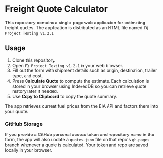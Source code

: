 # Freight Quote Calculator

This repository contains a single-page web application for estimating freight quotes.
The application is distributed as an HTML file named `FQ Project Testing v1.2.1`.

## Usage
1. Clone this repository.
2. Open `FQ Project Testing v1.2.1` in your web browser.
3. Fill out the form with shipment details such as origin, destination, trailer type, and cost.
4. Press **Calculate Quote** to compute the estimate. Each calculation is stored in your browser using IndexedDB so you can retrieve quote history later if needed.
5. Use **Copy to Clipboard** to copy the quote summary.

The app retrieves current fuel prices from the EIA API and factors them into your quote.

### GitHub Storage

If you provide a GitHub personal access token and repository name in the form, the app will also update a `quotes.json` file on that repo's `gh-pages` branch whenever a quote is calculated. Your token and repo are saved locally in your browser.

